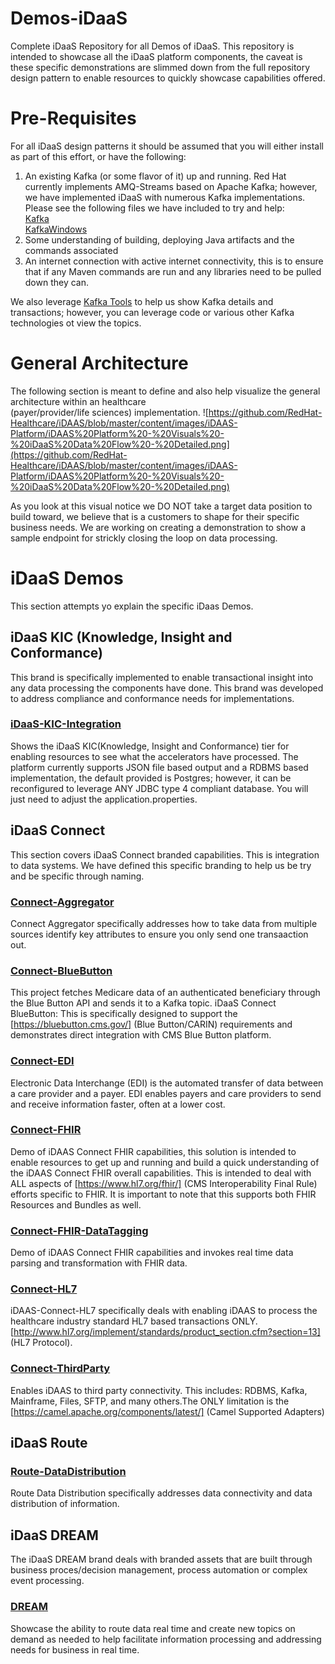 # Demos-iDaaS
Complete iDaaS Repository for all Demos of iDaaS. This repository is intended to showcase all the iDaaS platform
components, the caveat is these specific demonstrations are slimmed down from the full repository design pattern to
enable resources to quickly showcase capabilities offered.

# Pre-Requisites
For all iDaaS design patterns it should be assumed that you will either install as part of this effort, or have the following:

1. An existing Kafka (or some flavor of it) up and running. Red Hat currently implements AMQ-Streams based on Apache Kafka; however, we
have implemented iDaaS with numerous Kafka implementations. Please see the following files we have included to try and help: <br/>
[Kafka](Kafka.md)<br/>
[KafkaWindows](KafkaWindows.md)<br/>
2. Some understanding of building, deploying Java artifacts and the commands associated
3. An internet connection with active internet connectivity, this is to ensure that if any Maven commands are
run and any libraries need to be pulled down they can.

We also leverage [Kafka Tools](https://kafkatool.com/) to help us show Kafka details and transactions; however, you can leverage
code or various other Kafka technologies ot view the topics.

# General Architecture
The following section is meant to define and also help visualize the general architecture within an healthcare  
(payer/provider/life sciences) implementation.
![https://github.com/RedHat-Healthcare/iDAAS/blob/master/content/images/iDAAS-Platform/iDAAS%20Platform%20-%20Visuals%20-%20iDaaS%20Data%20Flow%20-%20Detailed.png](https://github.com/RedHat-Healthcare/iDAAS/blob/master/content/images/iDAAS-Platform/iDAAS%20Platform%20-%20Visuals%20-%20iDaaS%20Data%20Flow%20-%20Detailed.png)

As you look at this visual notice we DO NOT take a target data position to build toward, we believe that is a customers to shape for their specific business needs. We are working on creating a demonstration to show a sample endpoint for strickly closing the loop on data processing. <br/>  

# iDaaS Demos
This section attempts yo explain the specific iDaas Demos.

## iDaaS KIC (Knowledge, Insight and Conformance)
This brand is specifically implemented to enable transactional insight into any data processing the components have done. This brand was developed to address compliance and conformance needs for implementations. 

### [iDaaS-KIC-Integration](iDaaS-KIC-Integration)
Shows the iDaaS KIC(Knowledge, Insight and Conformance) tier for enabling resources to see what the accelerators have processed. The platform currently supports JSON file based output and a RDBMS based implementation, the default provided is Postgres; however, it can be reconfigured to leverage ANY JDBC type 4 compliant database. You will just need to adjust the application.properties.

## iDaaS Connect
This section covers iDaaS Connect branded capabilities. This is integration to data systems. We have defined this specific branding to help us be try and be specific through naming.<br/>

### [Connect-Aggregator](Connect-Aggregator)
Connect Aggregator specifically addresses how to take data from multiple sources identify key attributes to ensure
you only send one transaaction out.

### [Connect-BlueButton](Connect-BlueButton)
This project fetches Medicare data of an authenticated beneficiary through the Blue Button API and sends it to a Kafka topic. iDaaS Connect BlueButton: This is specifically designed to support the [https://bluebutton.cms.gov/] (Blue Button/CARIN) requirements and demonstrates direct integration with
CMS Blue Button platform. <br/>

### [Connect-EDI](Connect-EDI)
Electronic Data Interchange (EDI) is the automated transfer of data between a care provider and a payer.  EDI enables payers and care providers to send and receive information faster, often at a lower cost.

### [Connect-FHIR](Connect-FHIR)
Demo of iDAAS Connect FHIR capabilities, this solution is intended to enable resources to get up and running and build
a quick understanding of the iDAAS Connect FHIR overall capabilities. This is intended to deal with ALL aspects of [https://www.hl7.org/fhir/] (CMS Interoperability Final Rule) efforts specific to FHIR. It is important to note that this supports both FHIR Resources and Bundles as well.<br/>

### [Connect-FHIR-DataTagging](Connect-FHIR-DataTagging)
Demo of iDAAS Connect FHIR capabilities and invokes real time data parsing and transformation with FHIR data.

### [Connect-HL7](Connect-HL7)
iDAAS-Connect-HL7 specifically deals with enabling iDAAS to process the healthcare industry standard HL7 based transactions ONLY.  [http://www.hl7.org/implement/standards/product_section.cfm?section=13] (HL7 Protocol).<br/>

### [Connect-ThirdParty](Connect-ThirdParty)
Enables iDAAS to third party connectivity.  This includes: RDBMS, Kafka, Mainframe, Files, SFTP, and many others.The ONLY limitation is the [https://camel.apache.org/components/latest/] (Camel Supported Adapters)<br/>

## iDaaS Route

### [Route-DataDistribution](Route-DataDistribution)
Route Data Distribution specifically addresses data connectivity and data distribution of information.

## iDaaS DREAM
The iDaaS DREAM brand deals with branded assets that are built through business proces/decision management, process automation or complex event processing.

### [DREAM](DREAM)
Showcase the ability to route data real time and create new topics on demand as needed to help facilitate information processing and addressing needs for business in real time.
